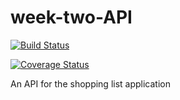 # week-two-API
[![Build Status](https://travis-ci.org/daud1/week-two-API.png)](https://travis-ci.org/daud1/week-two-API)

[![Coverage Status](https://coveralls.io/repos/github/daud1/week-two-API/badge.svg?branch=alpha)](https://coveralls.io/github/daud1/week-two-API?branch=alpha)

An API for the shopping list application